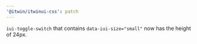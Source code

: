 ```yaml
---
'@itwin/itwinui-css': patch
---
```


`iui-toggle-switch` that contains `data-iui-size="small"` now has the height of 24px.
